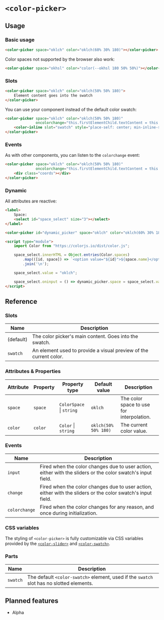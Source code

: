 # `<color-picker>`

## Usage

### Basic usage

```html
<color-picker space="oklch" color="oklch(60% 30% 180)"></color-picker>
```

Color spaces not supported by the browser also work:

```html
<color-picker space="okhsl" color="color(--okhsl 180 50% 50%)"></color-picker>
```

### Slots

```html
<color-picker space="oklch" color="oklch(50% 50% 180)">
	Element content goes into the swatch
</color-picker>
```

You can use your component instead of the default color swatch:

```html
<color-picker space="oklch" color="oklch(50% 50% 180)"
              oncolorchange="this.firstElementChild.textContent = this.color">
	<color-inline slot="swatch" style="place-self: center; min-inline-size: fit-content"></color-inline>
</color-picker>
```

### Events

As with other components, you can listen to the `colorchange` event:

```html
<color-picker space="oklch" color="oklch(50% 50% 180)"
              oncolorchange="this.firstElementChild.textContent = this.color.oklch.join(' ')">
	<div class="coords"></div>
</color-picker>
```

### Dynamic

All attributes are reactive:

```html
<label>
	Space:
	<select id="space_select" size="3"></select>
</label>

<color-picker id="dynamic_picker" space="oklch" color="oklch(60% 30% 180)"></color-picker>

<script type="module">
	import Color from "https://colorjs.io/dist/color.js";

	space_select.innerHTML = Object.entries(Color.spaces)
		.map(([id, space]) => `<option value="${id}">${space.name}</option>`)
		.join('\n');

	space_select.value = "oklch";

	space_select.oninput = () => dynamic_picker.space = space_select.value;
</script>
```

## Reference

### Slots

| Name | Description |
|------|-------------|
| (default) | The color picker's main content. Goes into the swatch. |
| `swatch` | An element used to provide a visual preview of the current color. |

### Attributes & Properties

| Attribute | Property | Property type | Default value | Description |
|-----------|----------|---------------|---------------|-------------|
| `space` | `space` | `ColorSpace` &#124; `string` | `oklch` | The color space to use for interpolation. |
| `color` | `color` | `Color` &#124; `string` | `oklch(50% 50% 180)` | The current color value. |

### Events

| Name | Description |
|------|-------------|
| `input` | Fired when the color changes due to user action, either with the sliders or the color swatch's input field. |
| `change` | Fired when the color changes due to user action, either with the sliders or the color swatch's input field. |
| `colorchange` | Fired when the color changes for any reason, and once during initialization. |

### CSS variables

The styling of `<color-picker>` is fully customizable via CSS variables provided by the [`<color-slider>`](../color-slider/#css-variables) and [`<color-swatch>`](../color-swatch/#css-variables).

### Parts

| Name | Description |
|------|-------------|
| `swatch` | The default `<color-swatch>` element, used if the `swatch` slot has no slotted elements. |

## Planned features

- Alpha